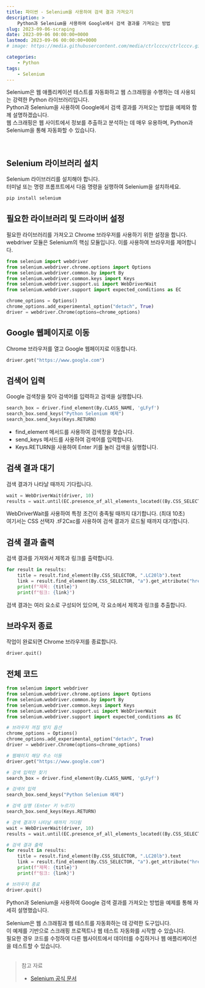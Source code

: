```yaml
---
title: 파이썬 - Selenium을 사용하여 검색 결과 가져오기
description: >  
    Python과 Selenium을 사용하여 Google에서 검색 결과를 가져오는 방법
slug: 2023-09-06-scraping
date: 2023-09-06 00:00:00+0000
lastmod: 2023-09-06 00:00:00+0000
# image: https://media.githubusercontent.com/media/ctrlcccv/ctrlcccv.github.io/master/assets/img/post/mouse-position.webp

categories:
    - Python
tags:
    - Selenium
---
```

Selenium은 웹 애플리케이션 테스트를 자동화하고 웹 스크래핑을 수행하는 데 사용되는 강력한 Python 라이브러리입니다.   
Python과 Selenium을 사용하여 Google에서 검색 결과를 가져오는 방법을 예제와 함께 설명하겠습니다.  
웹 스크래핑은 웹 사이트에서 정보를 추출하고 분석하는 데 매우 유용하며, Python과 Selenium을 통해 자동화할 수 있습니다.  


<ins class="adsbygoogle"
     style="display:block; text-align:center;"
     data-ad-layout="in-article"
     data-ad-format="fluid"
     data-ad-client="ca-pub-8535540836842352"
     data-ad-slot="2974559225"></ins>
<script>
     (adsbygoogle = window.adsbygoogle || []).push({});
</script>

<br>

## Selenium 라이브러리 설치
Selenium 라이브러리를 설치해야 합니다.   
터미널 또는 명령 프롬프트에서 다음 명령을 실행하여 Selenium을 설치하세요.  

```python
pip install selenium
```

## 필요한 라이브러리 및 드라이버 설정
필요한 라이브러리를 가져오고 Chrome 브라우저를 사용하기 위한 설정을 합니다.  
webdriver 모듈은 Selenium의 핵심 모듈입니다. 이를 사용하여 브라우저를 제어합니다.  
```python
from selenium import webdriver
from selenium.webdriver.chrome.options import Options
from selenium.webdriver.common.by import By
from selenium.webdriver.common.keys import Keys
from selenium.webdriver.support.ui import WebDriverWait
from selenium.webdriver.support import expected_conditions as EC

chrome_options = Options()
chrome_options.add_experimental_option("detach", True)
driver = webdriver.Chrome(options=chrome_options)
```

## Google 웹페이지로 이동
Chrome 브라우저를 열고 Google 웹페이지로 이동합니다.
```python
driver.get("https://www.google.com")
```


<ins class="adsbygoogle"
     style="display:block; text-align:center;"
     data-ad-layout="in-article"
     data-ad-format="fluid"
     data-ad-client="ca-pub-8535540836842352"
     data-ad-slot="2974559225"></ins>
<script>
     (adsbygoogle = window.adsbygoogle || []).push({});
</script>

## 검색어 입력
Google 검색창을 찾아 검색어를 입력하고 검색을 실행합니다.
```python
search_box = driver.find_element(By.CLASS_NAME, 'gLFyf')
search_box.send_keys("Python Selenium 예제")
search_box.send_keys(Keys.RETURN)
```
* find_element 메서드를 사용하여 검색창을 찾습니다.
* send_keys 메서드를 사용하여 검색어를 입력합니다.
* Keys.RETURN을 사용하여 Enter 키를 눌러 검색을 실행합니다.

## 검색 결과 대기
검색 결과가 나타날 때까지 기다립니다.
```python
wait = WebDriverWait(driver, 10)
results = wait.until(EC.presence_of_all_elements_located((By.CSS_SELECTOR, '.tF2Cxc')))
```
WebDriverWait를 사용하여 특정 조건이 충족될 때까지 대기합니다. (최대 10초)  
여기서는 CSS 선택자 .tF2Cxc를 사용하여 검색 결과가 로드될 때까지 대기합니다.

## 검색 결과 출력
검색 결과를 가져와서 제목과 링크를 출력합니다.
```python
for result in results:
    title = result.find_element(By.CSS_SELECTOR, ".LC20lb").text
    link = result.find_element(By.CSS_SELECTOR, "a").get_attribute("href")
    print(f"제목: {title}")
    print(f"링크: {link}")
```
검색 결과는 여러 요소로 구성되어 있으며, 각 요소에서 제목과 링크를 추출합니다.  

## 브라우저 종료
작업이 완료되면 Chrome 브라우저를 종료합니다.
```python
driver.quit()
```

## 전체 코드
```python
from selenium import webdriver
from selenium.webdriver.chrome.options import Options
from selenium.webdriver.common.by import By
from selenium.webdriver.common.keys import Keys
from selenium.webdriver.support.ui import WebDriverWait
from selenium.webdriver.support import expected_conditions as EC

# 브라우저 꺼짐 방지 옵션
chrome_options = Options()
chrome_options.add_experimental_option("detach", True)
driver = webdriver.Chrome(options=chrome_options)

# 웹페이지 해당 주소 이동
driver.get("https://www.google.com")

# 검색 입력란 찾기
search_box = driver.find_element(By.CLASS_NAME, 'gLFyf')

# 검색어 입력
search_box.send_keys("Python Selenium 예제")

# 검색 실행 (Enter 키 누르기)
search_box.send_keys(Keys.RETURN)

# 검색 결과가 나타날 때까지 기다림
wait = WebDriverWait(driver, 10)
results = wait.until(EC.presence_of_all_elements_located((By.CSS_SELECTOR, '.tF2Cxc')))

# 검색 결과 출력
for result in results:
    title = result.find_element(By.CSS_SELECTOR, ".LC20lb").text
    link = result.find_element(By.CSS_SELECTOR, "a").get_attribute("href")
    print(f"제목: {title}")
    print(f"링크: {link}")

# 브라우저 종료
driver.quit()
```
Python과 Selenium을 사용하여 Google 검색 결과를 가져오는 방법을 예제를 통해 자세히 설명했습니다.   

Selenium은 웹 스크래핑과 웹 테스트를 자동화하는 데 강력한 도구입니다.   
이 예제를 기반으로 스크래핑 프로젝트나 웹 테스트 자동화를 시작할 수 있습니다.   
필요한 경우 코드를 수정하여 다른 웹사이트에서 데이터를 수집하거나 웹 애플리케이션을 테스트할 수 있습니다.  
<br>

> 참고 자료
> * [Selenium 공식 문서](https://www.selenium.dev/documentation/)